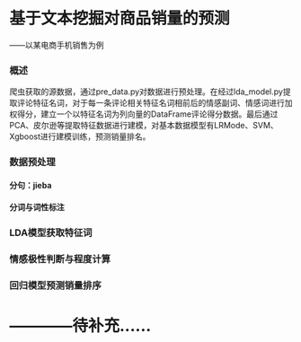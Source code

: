 # 基于文本挖掘对商品销量的预测

——以某电商手机销售为例

### 概述

爬虫获取的源数据，通过pre_data.py对数据进行预处理。在经过lda_model.py提取评论特征名词，对于每一条评论相关特征名词相前后的情感副词、情感词进行加权得分，建立一个以特征名词为列向量的DataFrame评论得分数据。最后通过PCA、皮尔逊等提取特征数据进行建模，对基本数据模型有LRMode、SVM、Xgboost进行建模训练，预测销量排名。

### 数据预处理

#### 分句：jieba

#### 分词与词性标注

### LDA模型获取特征词

### 情感极性判断与程度计算

### 回归模型预测销量排序

# ————待补充......